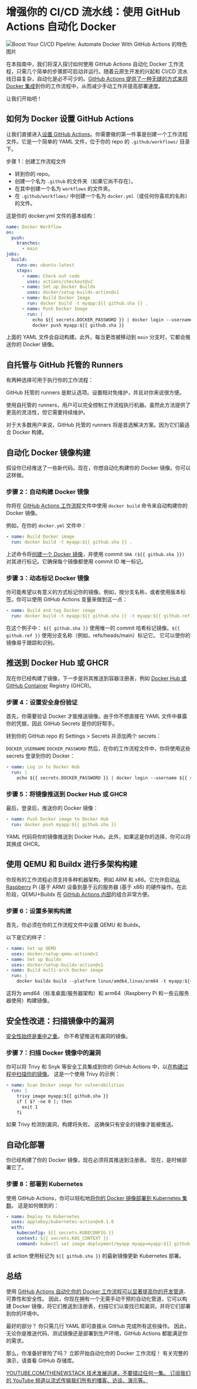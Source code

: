 # 增强你的 CI/CD 流水线：使用 GitHub Actions 自动化 Docker

![Boost Your CI/CD Pipeline: Automate Docker With GitHub Actions 的特色图片](https://cdn.thenewstack.io/media/2025/02/c974d68e-rose-galloway-green-mzpnzk3prtu-unsplash-1024x602.jpg)

在本指南中，我们将深入探讨如何使用 GitHub Actions 自动化 Docker 工作流程，只需几个简单的步骤即可启动并运行。随着云原生开发的兴起和 CI/CD 流水线日益复杂，自动化是必不可少的。[GitHub Actions 提供了一种无缝的方式来将 Docker 集成](https://thenewstack.io/dockerize-a-rust-application-with-aws-ecr-and-github-actions/)到你的工作流程中，从而减少手动工作并提高部署速度。

让我们开始吧！

## 如何为 Docker 设置 GitHub Actions

让我们直接进入[设置 GitHub Actions](https://thenewstack.io/8-github-actions-for-setting-up-your-ci-cd-pipelines/)。你需要做的第一件事是创建一个工作流程文件。它是一个简单的 YAML 文件，位于你的 repo 的 `.github/workflows/` 目录下。

步骤 1：创建工作流程文件

- 转到你的 repo。
- 创建一个名为 `.github` 的文件夹（如果它尚不存在）。
- 在其中创建一个名为 `workflows` 的文件夹。
- 在 `.github/workflows/` 中创建一个名为 `docker.yml`（或任何你喜欢的名称）的文件。

这是你的 docker.yml 文件的基本结构：

```yaml
name: Docker Workflow
on:
  push:
    branches:
      - main
jobs:
  build:
    runs-on: ubuntu-latest
    steps:
      - name: Check out code
        uses: actions/checkout@v2
      - name: Set up Docker Buildx
        uses: docker/setup-buildx-action@v1
      - name: Build Docker Image
        run: docker build -t myapp:${{ github.sha }} .
      - name: Push Docker Image
        run: |
          echo ${{ secrets.DOCKER_PASSWORD }} | docker login --username ${{ secrets.DOCKER_USERNAME }} --password-stdin
          docker push myapp:${{ github.sha }}
```

上面的 YAML 文件会自动构建。此外，每当更改被移动到 `main` 分支时，它都会推送你的 Docker 镜像。

## 自托管与 GitHub 托管的 Runners

有两种选择可用于执行你的工作流程：

GitHub 托管的 runners 是默认选项。设置相对免维护，并且对你来说很方便。

使用自托管的 runners，用户可以完全控制工作流程执行机器。虽然此方法提供了更高的灵活性，但它需要持续维护。

对于大多数用户来说，GitHub 托管的 runners 将是首选解决方案。因为它们最适合 Docker 构建。

## 自动化 Docker 镜像构建

假设你已经推送了一些新代码。现在，你想自动化构建你的 Docker 镜像。你可以这样做。

### 步骤 2：自动构建 Docker 镜像

你将在 [GitHub Actions 工作流程](https://thenewstack.io/the-missing-part-of-github-actions-workflows-monitoring/)文件中使用 `docker build` 命令来自动构建你的 Docker 镜像。

例如，在你的 `docker.yml` 文件中：

```yaml
- name: Build Docker image
  run: docker build -t myapp:${{ github.sha }} .
```

上述命令将[创建一个 Docker 镜像](https://thenewstack.io/tutorial-create-a-docker-image-from-a-running-container/)，并使用 commit `SHA (${{ github.sha }})` 对其进行标记。它确保每个镜像都使用 commit ID 唯一标记。

### 步骤 3：动态标记 Docker 镜像

你可能希望以有意义的方式标记你的镜像。例如，按分支名称，或者使用版本标签。你可以使用 GitHub Actions 变量来做到这一点：

```yaml
- name: Build and tag Docker image
  run: docker build -t myapp:${{ github.sha }} -t myapp:${{ github.ref }} .
```

在这个例子中：
`${{ github.sha }}` 使用唯一的 commit 哈希标记镜像。`${{ github.ref }}` 使用分支名称（例如，refs/heads/main）标记它。
它可以使你的镜像易于跟踪和识别。

## 推送到 Docker Hub 或 GHCR

现在你已经构建了镜像，下一步是将其推送到容器注册表，例如 [Docker Hub 或 GitHub Container](https://thenewstack.io/bypass-docker-hub-rate-limits-with-this-stateless-image-cache/) Registry (GHCR)。

### 步骤 4：设置安全身份验证

首先，你需要验证 Docker 才能推送镜像。由于你不想直接在 YAML 文件中暴露你的凭据，因此 GitHub Secrets 是你的好帮手。

转到你的 GitHub repo 的 Settings > Secrets 并添加两个 secrets：

`DOCKER_USERNAME`
`DOCKER_PASSWORD`
然后，在你的工作流程文件中，你将使用这些 secrets 登录到你的 Docker：

```yaml
- name: Log in to Docker Hub
  run: |
    echo ${{ secrets.DOCKER_PASSWORD }} | docker login --username ${{ secrets.DOCKER_USERNAME }} --password-stdin
```

### 步骤 5：将镜像推送到 Docker Hub 或 GHCR

最后，登录后，推送你的 Docker 镜像：

```yaml
- name: Push Docker image to Docker Hub
  run: docker push myapp:${{ github.sha }}
```

YAML 代码将你的镜像推送到 Docker Hub。此外，如果这是你的选择，你可以将其换成 GHCR。

## 使用 QEMU 和 Buildx 进行多架构构建
你现有的工作流程必须支持多种机器架构，例如 ARM 和 x86。它允许启动[从 Raspberry](https://thenewstack.io/the-new-2gb-raspberry-pi-5-another-option-for-linux-sysadmins/) Pi (基于 ARM) 设备到基于云的服务器 (基于 x86) 的硬件操作。在此阶段，QEMU+Buildx 在 [GitHub Actions 内部](https://thenewstack.io/how-to-use-databases-inside-github-actions/)的组合非常方便。

### 步骤 6：设置多架构构建

首先，你必须在你的工作流程文件中设置 QEMU 和 Buildx。

以下是它的样子：

```yaml
- name: Set up QEMU
  uses: docker/setup-qemu-action@v2
- name: Set up Buildx
  uses: docker/setup-buildx-action@v1
- name: Build multi-arch Docker image
  run: |
    docker buildx build --platform linux/amd64,linux/arm64 -t myapp:${{ github.sha }} .
```

这将为 amd64（标准桌面/服务器架构）和 arm64（Raspberry Pi 和一些云服务器使用）构建镜像。

## 安全性改进：扫描镜像中的漏洞

[安全性始终是重中之重](https://thenewstack.io/what-we-can-learn-from-the-top-cloud-security-breaches/)。 你不希望推送有漏洞的镜像。

### 步骤 7：扫描 Docker 镜像中的漏洞

你可以将 Trivy 和 Snyk 等安全工具集成到你的 GitHub Actions 中，以[在构建过程中扫描你的镜像](https://thenewstack.io/3-best-practices-for-image-building-and-scanning/)。 这是一个使用 Trivy 的示例：

```yaml
- name: Scan Docker image for vulnerabilities
  run: |
    trivy image myapp:${{ github.sha }}
    if [ $? -ne 0 ]; then
      exit 1
    fi
```

如果 Trivy 检测到漏洞，构建将失败。 这确保只有安全的镜像才能被推送。

## 自动化部署

你已经构建了你的 Docker 镜像，现在必须将其推送到注册表。 现在，是时候部署它了。

### 步骤 8：部署到 Kubernetes

使用 GitHub Actions，你可以轻松地[将你的 Docker 镜像部署到 Kubernetes 集群](https://thenewstack.io/deploy-mongodb-in-a-container-access-it-outside-the-cluster/)。 这是如何做到的：

```yaml
- name: Deploy to Kubernetes
  uses: appleboy/kubernetes-action@v0.1.0
  with:
    kubeconfig: ${{ secrets.KUBECONFIG }}
    context: ${{ secrets.K8S_CONTEXT }}
    command: kubectl set image deployment/myapp myapp=myapp:${{ github.sha }}
```

该 action 使用标记为 `${{ github.sha }}` 的最新镜像更新 Kubernetes 部署。

## 总结

使用 [GitHub Actions 自动化你的 Docker 工作流程可以显著提高你的开发管道](https://thenewstack.io/make-a-scalable-ci-cd-pipeline-for-kubernetes-with-github-and-argo-cd/)、可靠性和安全性。 因此，你现在拥有一个无需手动干预的自动化管道，它可以构建 Docker 镜像，将它们推送到注册表，扫描它们以查找已知漏洞，并将它们部署到你的环境中。

最好的部分？ 你只需几行 YAML 即可直接从 GitHub 完成所有这些操作。 因此，无论你是推送代码、测试镜像还是部署到生产环境，GitHub Actions 都能满足你的需求。

那么，你准备好冒险了吗？ 立即开始自动化你的 Docker 工作流程！ 有关完整的演示，请查看 GitHub 存储库。

[
YOUTUBE.COM/THENEWSTACK
技术发展迅速，不要错过任何一集。 订阅我们的 YouTube
频道以流式传输我们所有的播客、访谈、演示等。
](https://youtube.com/thenewstack?sub_confirmation=1)